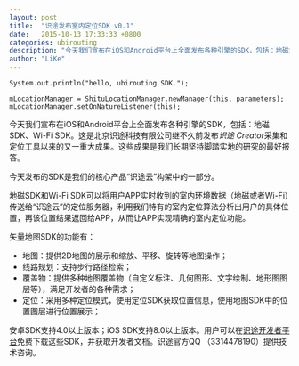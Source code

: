 ```yaml
---
layout: post
title:  "识途发布室内定位SDK v0.1"
date:   2015-10-13 17:33:33 +0800
categories: ubirouting
description: "今天我们宣布在iOS和Android平台上全面发布各种引擎的SDK，包括：地磁SDK、Wi-Fi SDK"
author: "LiKe"
---
```


    System.out.println("hello, ubirouting SDK.");

    mLocationManager = ShituLocationManager.newManager(this, parameters);
    mLocationManager.setOnNatureListener(this);


今天我们宣布在iOS和Android平台上全面发布各种引擎的SDK，包括：地磁SDK、Wi-Fi SDK。这是北京识途科技有限公司继不久前发布*识途 Creator*采集和定位工具以来的又一重大成果。这些成果是我们长期坚持脚踏实地的研究的最好报答。

今天发布的SDK是我们的核心产品“识途云”构架中的一部分。

地磁SDK和Wi-Fi SDK可以将用户APP实时收到的室内环境数据（地磁或者Wi-Fi）传送给“识途云”的定位服务器，利用我们特有的室内定位算法分析出用户的具体位置，再该位置结果返回给APP，从而让APP实现精确的室内定位功能。

矢量地图SDK的功能有：

- 地图：提供2D地图的展示和缩放、平移、旋转等地图操作；
- 线路规划：支持步行路径检索；
- 覆盖物：提供多种地图覆盖物（自定义标注、几何图形、文字绘制、地形图图层等），满足开发者的各种需求；
- 定位：采用多种定位模式，使用定位SDK获取位置信息，使用地图SDK中的位置图层进行位置展示；

安卓SDK支持4.0以上版本；iOS SDK支持8.0以上版本。用户可以在[识途开发者平台](open.ubirouting.com)免费下载这些SDK，并获取开发者文档。识途官方QQ （3314478190）提供技术咨询。
